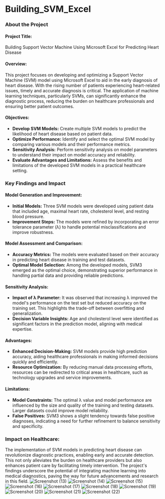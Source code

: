 # Building_SVM_Excel

### About the Project

#### Project Title:
Building Support Vector Machine Using Microsoft Excel for Predicting Heart Disease

#### Overview:
This project focuses on developing and optimizing a Support Vector Machine (SVM) model using Microsoft Excel to aid in the early diagnosis of heart disease. With the rising number of patients experiencing heart-related issues, timely and accurate diagnosis is critical. The application of machine learning techniques, particularly SVMs, can significantly enhance the diagnostic process, reducing the burden on healthcare professionals and ensuring better patient outcomes.

#### Objectives:
- **Develop SVM Models:** Create multiple SVM models to predict the likelihood of heart disease based on patient data.
- **Optimize Performance:** Identify and select the optimal SVM model by comparing various models and their performance metrics.
- **Sensitivity Analysis:** Perform sensitivity analysis on model parameters to understand their impact on model accuracy and reliability.
- **Evaluate Advantages and Limitations:** Assess the benefits and limitations of the developed SVM models in a practical healthcare setting.

### Key Findings and Impact

#### Model Generation and Improvement:
- **Initial Models:** Three SVM models were developed using patient data that included age, maximal heart rate, cholesterol level, and resting blood pressure.
- **Improvement Steps:** The models were refined by incorporating an error tolerance parameter (λ) to handle potential misclassifications and improve robustness.

#### Model Assessment and Comparison:
- **Accuracy Metrics:** The models were evaluated based on their accuracy in predicting heart disease in training and test datasets.
- **Optimal Model Selection:** Among the developed models, SVM3 emerged as the optimal choice, demonstrating superior performance in handling partial data and providing reliable predictions.

#### Sensitivity Analysis:
- **Impact of λ Parameter:** It was observed that increasing λ improved the model's performance on the test set but reduced accuracy on the training set. This highlights the trade-off between overfitting and generalization.
- **Decision Variable Insights:** Age and cholesterol level were identified as significant factors in the prediction model, aligning with medical expertise.

#### Advantages:
- **Enhanced Decision-Making:** SVM models provide high prediction accuracy, aiding healthcare professionals in making informed decisions quickly and efficiently.
- **Resource Optimization:** By reducing manual data processing efforts, resources can be redirected to critical areas in healthcare, such as technology upgrades and service improvements.

#### Limitations:
- **Model Constraints:** The optimal λ value and model performance are influenced by the size and quality of the training and testing datasets. Larger datasets could improve model reliability.
- **False Positives:** SVM3 shows a slight tendency towards false positive diagnoses, indicating a need for further refinement to balance sensitivity and specificity.

### Impact on Healthcare:
The implementation of SVM models in predicting heart disease can revolutionize diagnostic practices, enabling early and accurate detection. This not only alleviates the burden on healthcare providers but also enhances patient care by facilitating timely intervention. The project's findings underscore the potential of integrating machine learning into medical diagnostics, paving the way for future advancements and research in this field.
![Screenshot (13)](https://github.com/DATASCYC/Building_SVM_Excel/assets/171361914/0c9e2cff-dbaf-40ba-8b04-2480d1ccddf3)
![Screenshot (14)](https://github.com/DATASCYC/Building_SVM_Excel/assets/171361914/b4d69747-b4f3-48be-b5e2-8f9957bda184)
![Screenshot (15)](https://github.com/DATASCYC/Building_SVM_Excel/assets/171361914/beee763d-9628-4b5f-b5e5-2bb794b40af6)
![Screenshot (16)](https://github.com/DATASCYC/Building_SVM_Excel/assets/171361914/f2d1da14-6857-415e-9045-f622dbf639f1)
![Screenshot (17)](https://github.com/DATASCYC/Building_SVM_Excel/assets/171361914/7eff6d40-7912-43ba-a140-09fe4cac494b)
![Screenshot (18)](https://github.com/DATASCYC/Building_SVM_Excel/assets/171361914/bdcc9102-6e6e-41ac-a224-fb81635c9dbc)
![Screenshot (19)](https://github.com/DATASCYC/Building_SVM_Excel/assets/171361914/74293322-8892-40b1-8e19-9ba906afc5ac)
![Screenshot (20)](https://github.com/DATASCYC/Building_SVM_Excel/assets/171361914/7caa5ce7-51b1-4f3e-b826-3e47b469b82a)
![Screenshot (21)](https://github.com/DATASCYC/Building_SVM_Excel/assets/171361914/69eebfb3-f20b-4efa-9a39-7f853f10f824)
![Screenshot (22)](https://github.com/DATASCYC/Building_SVM_Excel/assets/171361914/8d827113-d3d4-4a3d-b337-0d2c47371fde)
